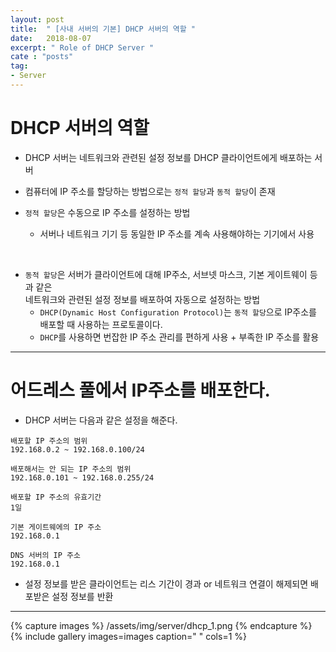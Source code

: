 ```yaml
---
layout: post
title:  " [사내 서버의 기본] DHCP 서버의 역할 "
date:   2018-08-07
excerpt: " Role of DHCP Server "
cate : "posts"
tag:
- Server
---
```


# DHCP 서버의 역할

* DHCP 서버는 네트워크와 관련된 설정 정보를 DHCP 클라이언트에게 배포하는 서버

* 컴퓨터에 IP 주소를 할당하는 방법으로는 `정적 할당`과 `동적 할당`이 존재

* `정적 할당`은 수동으로 IP 주소를 설정하는 방법
    - 서버나 네트워크 기기 등 동일한 IP 주소를 계속 사용해야하는 기기에서 사용

<br>

* `동적 할당`은 서버가 클라이언트에 대해 IP주소, 서브넷 마스크, 기본 게이트웨이 등과 같은 <br> 네트워크와 관련된 설정 정보를 배포하여 자동으로 설정하는 방법
    - `DHCP(Dynamic Host Configuration Protocol)`는 `동적 할당`으로 IP주소를 배포할 때 사용하는 프로토콜이다.
    - `DHCP`를 사용하면 번잡한 IP 주소 관리를 편하게 사용 + 부족한 IP 주소를 활용


---

# 어드레스 풀에서 IP주소를 배포한다.

* DHCP 서버는 다음과 같은 설정을 해준다.

```
배포할 IP 주소의 범위
192.168.0.2 ~ 192.168.0.100/24

배포해서는 안 되는 IP 주소의 범위
192.168.0.101 ~ 192.168.0.255/24

배포할 IP 주소의 유효기간
1일

기본 게이트웨에의 IP 주소
192.168.0.1

DNS 서버의 IP 주소
192.168.0.1
```

* 설정 정보를 받은 클라이언트는 리스 기간이 경과 or 네트워크 연결이 해제되면 배포받은 설정 정보를 반환

---


{% capture images %}
    /assets/img/server/dhcp_1.png
{% endcapture %}
{% include gallery images=images caption=" " cols=1 %}

